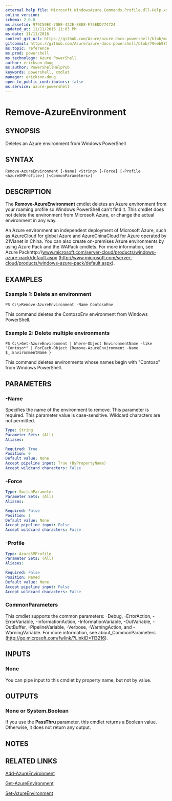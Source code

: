 ```yaml
---
external help file: Microsoft.WindowsAzure.Commands.Profile.dll-Help.xml
online version: 
schema: 2.0.0
ms.assetid: 979C59EC-7DEE-422E-88E8-F75EDD774724
updated_at: 11/11/2016 11:03 PM
ms.date: 11/11/2016
content_git_url: https://github.com/Azure/azure-docs-powershell/blob/master/azureps-cmdlets-docs/ServiceManagement/Azure.Profile/v1.6.1/Remove-AzureEnvironment.md
gitcommit: https://github.com/Azure/azure-docs-powershell/blob/79eeb985ea480979357fb4695832a0c3d29a48bf/azureps-cmdlets-docs/ServiceManagement/Azure.Profile/v1.6.1/Remove-AzureEnvironment.md
ms.topic: reference
ms.prod: powershell
ms.technology: Azure PowerShell
author: erickson-doug
ms.author: PowerShellHelpPub
keywords: powershell, cmdlet
manager: erickson-doug
open_to_public_contributors: false
ms.service: azure-powershell
---
```


# Remove-AzureEnvironment

## SYNOPSIS
Deletes an Azure environment from Windows PowerShell

## SYNTAX

```
Remove-AzureEnvironment [-Name] <String> [-Force] [-Profile <AzureSMProfile>] [<CommonParameters>]
```

## DESCRIPTION
The **Remove-AzureEnvironment** cmdlet deletes an Azure environment from your roaming profile so Windows PowerShell can't find it.
This cmdlet does not delete the environment from Microsoft Azure, or change the actual environment in any way.

An Azure environment an independent deployment of Microsoft Azure, such as AzureCloud for global Azure and AzureChinaCloud for Azure operated by 21Vianet in China.
You can also create on-premises Azure environments by using Azure Pack and the WAPack cmdlets.
For more information, see Azure Packhttp://www.microsoft.com/server-cloud/products/windows-azure-pack/default.aspx (http://www.microsoft.com/server-cloud/products/windows-azure-pack/default.aspx).

## EXAMPLES

### Example 1: Delete an environment
```
PS C:\>Remove-AzureEnvironment -Name ContosoEnv
```

This command deletes the ContosoEnv environment from Windows PowerShell.

### Example 2: Delete multiple environments
```
PS C:\>Get-AzureEnvironment | Where-Object EnvironmentName -like "Contoso*" | ForEach-Object {Remove-AzureEnvironment -Name $_.EnvironmentName }
```

This command deletes environments whose names begin with "Contoso" from Windows PowerShell.

## PARAMETERS

### -Name
Specifies the name of the environment to remove.
This parameter is required.
This parameter value is case-sensitive.
Wildcard characters are not permitted.

```yaml
Type: String
Parameter Sets: (All)
Aliases: 

Required: True
Position: 0
Default value: None
Accept pipeline input: True (ByPropertyName)
Accept wildcard characters: False
```

### -Force

```yaml
Type: SwitchParameter
Parameter Sets: (All)
Aliases: 

Required: False
Position: 1
Default value: None
Accept pipeline input: False
Accept wildcard characters: False
```

### -Profile

```yaml
Type: AzureSMProfile
Parameter Sets: (All)
Aliases: 

Required: False
Position: Named
Default value: None
Accept pipeline input: False
Accept wildcard characters: False
```

### CommonParameters
This cmdlet supports the common parameters: -Debug, -ErrorAction, -ErrorVariable, -InformationAction, -InformationVariable, -OutVariable, -OutBuffer, -PipelineVariable, -Verbose, -WarningAction, and -WarningVariable. For more information, see about_CommonParameters (http://go.microsoft.com/fwlink/?LinkID=113216).

## INPUTS

### None
You can pipe input to this cmdlet by property name, but not by value.

## OUTPUTS

### None or System.Boolean
If you use the **PassThru** parameter, this cmdlet returns a Boolean value.
Otherwise, it does not return any output.

## NOTES

## RELATED LINKS

[Add-AzureEnvironment](xref:ServiceManagement/Azure.Profile/v1.6.1/Add-AzureEnvironment.md)

[Get-AzureEnvironment](xref:ServiceManagement/Azure.Profile/v1.6.1/Get-AzureEnvironment.md)

[Set-AzureEnvironment](xref:ServiceManagement/Azure.Profile/v1.6.1/Set-AzureEnvironment.md)


